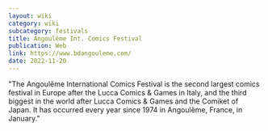 ```yaml
---
layout: wiki
category: wiki
subcategory: festivals
title: Angoulême Int. Comics Festival
publication: Web
link: https://www.bdangouleme.com/
date: 2022-11-20
---
```


"The Angoulême International Comics Festival is the second largest comics festival in Europe after the Lucca Comics & Games in Italy, and the third biggest in the world after Lucca Comics & Games and the Comiket of Japan. It has occurred every year since 1974 in Angoulême, France, in January."

